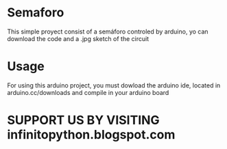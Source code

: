 # Semaforo
This simple proyect consist of a semáforo controled by arduino, yo can download the code and a .jpg sketch of the circuit
# Usage
For using this arduino project, you must dowload the arduino ide, located in arduino.cc/downloads and compile in your arduino board
# SUPPORT US BY VISITING infinitopython.blogspot.com
